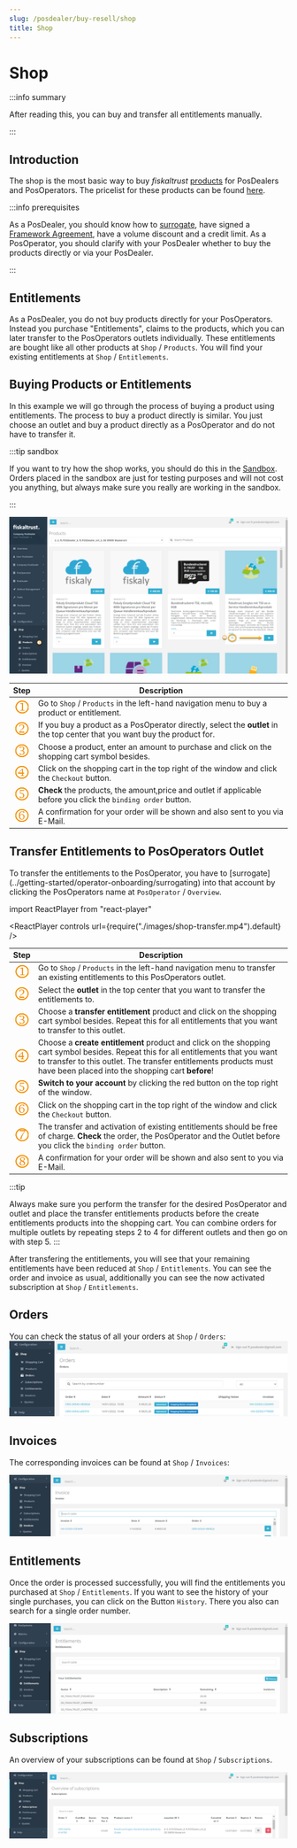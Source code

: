 ```yaml
---
slug: /posdealer/buy-resell/shop
title: Shop
---
```

# Shop

:::info summary

After reading this, you can buy and transfer all entitlements manually.

:::

## Introduction

The shop is the most basic way to buy _fiskaltrust_ [products](products) for PosDealers and PosOperators. The pricelist for these products can be found [here](framework-agreement#pricelist).

:::info prerequisites

As a PosDealer, you should know how to [surrogate](../getting-started/operator-onboarding/surrogating), have signed a  [Framework Agreement](framework-agreement), have a volume discount and a credit limit. 
As a PosOperator, you should clarify with your PosDealer whether to buy the products directly or via your PosDealer.

:::

## Entitlements

As a PosDealer, you do not buy products directly for your PosOperators. Instead you purchase "Entitlements", claims to the products, which you can later transfer to the PosOperators outlets individually. These entitlements are bought like all other products at `Shop` / `Products`. You will find your existing entitlements at `Shop` / `Entitlements`. 

## Buying Products or Entitlements

In this example we will go through the process of buying a product using entitlements. The process to buy a product directly is similar. You just choose an outlet and buy a product directly as a PosOperator and do not have to transfer it.

:::tip sandbox

If you  want to try how the shop works, you should do this in the [Sandbox](../getting-started/sandbox). Orders placed in the sandbox are just for testing purposes and will not cost you anything, but always make sure you really are working in the sandbox.

:::

![Products](./images/products.png)

|             Step             | Description                                                  |
| :--------------------------: | ------------------------------------------------------------ |
| ![](../images/numbers/1.png) | Go to `Shop` / `Products` in the left-hand navigation menu to buy a product or entitlement. |
| ![](../images/numbers/2.png) | If you buy a product as a PosOperator directly, select the **outlet** in the top center that you want buy the product for.  |
| ![](../images/numbers/3.png) | Choose a product, enter an amount to purchase and click on the shopping cart symbol besides.  |
| ![](../images/numbers/4.png) | Click on the shopping cart in the top right of the window and click the `Checkout` button.  | 
| ![](../images/numbers/5.png) | **Check** the products, the amount,price and outlet if applicable before you click the `binding order` button.| 
| ![](../images/numbers/6.png) | A confirmation for your order will be shown and also sent to you via E-Mail.  | 

## Transfer Entitlements to PosOperators Outlet
To transfer the entitlements to the PosOperator, you have to [surrogate] (../getting-started/operator-onboarding/surrogating) into that account by clicking the PosOperators name at `PosOperator` / `Overview`. 

import ReactPlayer from "react-player"

<ReactPlayer controls url={require("./images/shop-transfer.mp4").default} /><br />

|             Step             | Description                                                  |
| :--------------------------: | ------------------------------------------------------------ |
| ![](../images/numbers/1.png) | Go to `Shop` / `Products` in the left-hand navigation menu to transfer an existing entitlements to this PosOperators outlet. |
| ![](../images/numbers/2.png) | Select the **outlet** in the top center that you want to transfer the entitlements to. |
| ![](../images/numbers/3.png) | Choose a **transfer entitlement** product and click on the shopping cart symbol besides. Repeat this for all entitlements that you want to transfer to this outlet.  |
| ![](../images/numbers/4.png) | Choose a **create entitlement** product and click on the shopping cart symbol besides. Repeat this for all entitlements that you want to transfer to this outlet. The transfer entitlements products must have been placed into the shopping cart **before**! |
| ![](../images/numbers/5.png) | **Switch to your account** by clicking the red button on the top right of the window. |
| ![](../images/numbers/6.png) | Click on the shopping cart in the top right of the window and click the `Checkout` button.  | 
| ![](../images/numbers/7.png) | The transfer and activation of existing entitlements should be free of charge. **Check** the order, the PosOperator and the Outlet before you click the `binding order` button.| 
| ![](../images/numbers/8.png) | A confirmation for your order will be shown and also sent to you via E-Mail.  | 

:::tip 

Always make sure you perform the transfer for the desired PosOperator and outlet and place the transfer entitlements products before the create entitlements products into the shopping cart.
You can combine orders for multiple outlets by repeating steps 2 to 4 for different outlets and then go on with step 5.
:::

After transfering the entitlements, you will see that your remaining entitlements have been reduced at `Shop` / `Entitlements`. You can see the order and invoice as usual, additionally you can see the now activated subscription at `Shop` / `Entitlements`.

## Orders

You can check the status of all your orders at `Shop` / `Orders`:
![Orders](./images/orders.png)

## Invoices
The corresponding invoices can be found at `Shop` / `Invoices`:

![Invoices](./images/invoices.png)

## Entitlements
Once the order is processed successfully, you will find the entitlements you purchased at `Shop` / `Entitlements`. If you want to see the history of your single purchases, you can click on the Button `History`. There you also can search for a single order number.

![Entitlements](./images/entitlements.png)

## Subscriptions
An overview of your subscriptions can be found at `Shop` / `Subscriptions`.

![Subscriptions](./images/subscriptions.png)



